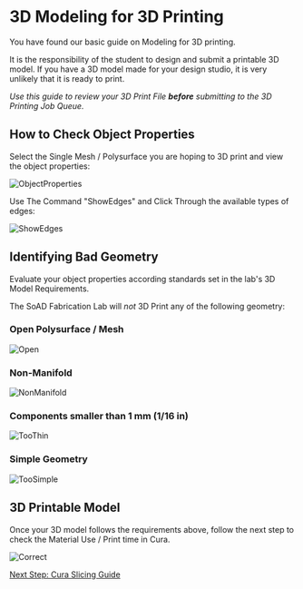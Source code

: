 # 3D Modeling for 3D Printing

You have found our basic guide on Modeling for 3D printing. 

It is the responsibility of the student to design and submit a printable 3D model. If you have a 3D model made for your design studio, it is very unlikely that it is ready to print.

*Use this guide to review your 3D Print File **before** submitting to the 3D Printing Job Queue.* 

## How to Check Object Properties

Select the Single Mesh / Polysurface you are hoping to 3D print and view the object properties:

![ObjectProperties](https://github.com/DigitalFabricationLab-NYIT-SoAD/resources/assets/148252301/6a6f9cf3-7190-4b0e-bf9b-b2689a4086c4)

Use The Command "ShowEdges" and Click Through the available types of edges:

![ShowEdges](https://github.com/DigitalFabricationLab-NYIT-SoAD/resources/assets/148252301/7af0be0b-a7f5-47c3-8c59-c943d110b40e)

## Identifying Bad Geometry

Evaluate your object properties according standards set in the lab's 3D Model Requirements. 

The SoAD Fabrication Lab will *not* 3D Print any of the following geometry: 

### Open Polysurface / Mesh
![Open](https://github.com/DigitalFabricationLab-NYIT-SoAD/resources/assets/174038140/981587b3-e4e1-4d6e-8b0c-beeb52a1f4e0)

### Non-Manifold
![NonManifold](https://github.com/DigitalFabricationLab-NYIT-SoAD/resources/assets/174038140/8d846fac-6530-4adb-bf7a-eee5c3ae1d02)

### Components smaller than 1 mm (1/16 in)
![TooThin](https://github.com/DigitalFabricationLab-NYIT-SoAD/resources/assets/174038140/46c6a544-b662-4a61-8e44-4d3db8ab452b)

### Simple Geometry
![TooSimple](https://github.com/DigitalFabricationLab-NYIT-SoAD/resources/assets/174038140/815d4b77-ea14-4dfd-a559-51ca7a95a866)

## 3D Printable Model

Once your 3D model follows the requirements above, follow the next step to check the Material Use / Print time in Cura.

![Correct](https://github.com/DigitalFabricationLab-NYIT-SoAD/resources/assets/174038140/59764372-49d2-448f-9db4-b016f28249e6)

[Next Step: Cura Slicing Guide](/Tutorials&Templates/3Dprinters/CuraSlicer/README.md) 
